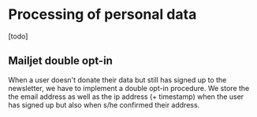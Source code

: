 # Processing of personal data

[todo]

## Mailjet double opt-in

When a user doesn't donate their data but still has signed up to the newsletter, we have to implement a double opt-in procedure.
We store the the email address as well as the ip address (+ timestamp) when the user has signed up but also when s/he confirmed their address.
